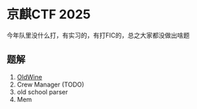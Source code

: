 # 京麒CTF 2025

今年队里没什么打，有实习的，有打FIC的，总之大家都没做出啥题

## 题解

1. [OldWine](OldWine.md)
2. Crew Manager (TODO)
3. old school parser
4. Mem
